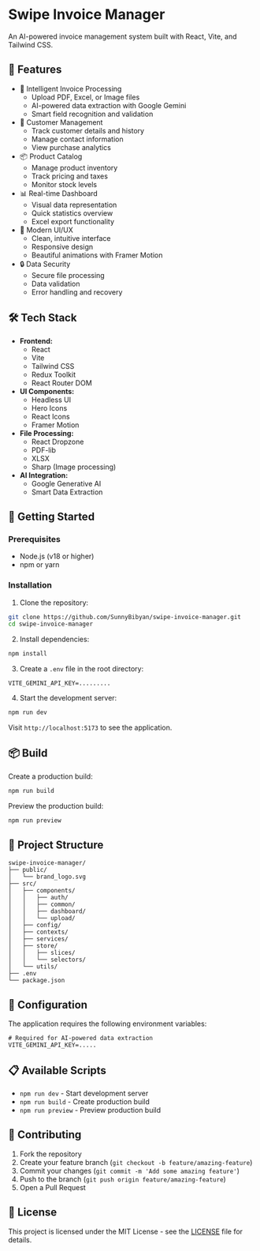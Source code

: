# Swipe Invoice Manager

An AI-powered invoice management system built with React, Vite, and Tailwind CSS.

## 🚀 Features

- 📄 Intelligent Invoice Processing
  - Upload PDF, Excel, or Image files
  - AI-powered data extraction with Google Gemini
  - Smart field recognition and validation
- 👥 Customer Management
  - Track customer details and history
  - Manage contact information
  - View purchase analytics
- 📦 Product Catalog
  - Manage product inventory
  - Track pricing and taxes
  - Monitor stock levels
- 📊 Real-time Dashboard
  - Visual data representation
  - Quick statistics overview
  - Excel export functionality
- 🎨 Modern UI/UX
  - Clean, intuitive interface
  - Responsive design
  - Beautiful animations with Framer Motion
- 🔒 Data Security
  - Secure file processing
  - Data validation
  - Error handling and recovery

## 🛠️ Tech Stack

- **Frontend:**
  - React 
  - Vite
  - Tailwind CSS
  - Redux Toolkit
  - React Router DOM
- **UI Components:**
  - Headless UI
  - Hero Icons
  - React Icons
  - Framer Motion
- **File Processing:**
  - React Dropzone
  - PDF-lib
  - XLSX
  - Sharp (Image processing)
- **AI Integration:**
  - Google Generative AI
  - Smart Data Extraction

## 🚀 Getting Started

### Prerequisites

- Node.js (v18 or higher)
- npm or yarn

### Installation

1. Clone the repository:
```bash
git clone https://github.com/SunnyBibyan/swipe-invoice-manager.git
cd swipe-invoice-manager
```

2. Install dependencies:
```bash
npm install
```

3. Create a `.env` file in the root directory:
```env
VITE_GEMINI_API_KEY=.........
```

4. Start the development server:
```bash
npm run dev
```

Visit `http://localhost:5173` to see the application.

## 📦 Build

Create a production build:
```bash
npm run build
```

Preview the production build:
```bash
npm run preview
```

## 📁 Project Structure

```
swipe-invoice-manager/
├── public/
│   └── brand_logo.svg
├── src/
│   ├── components/
│   │   ├── auth/
│   │   ├── common/
│   │   ├── dashboard/
│   │   └── upload/
│   ├── config/
│   ├── contexts/
│   ├── services/
│   ├── store/
│   │   ├── slices/
│   │   └── selectors/
│   └── utils/
├── .env
└── package.json
```

## 🔧 Configuration

The application requires the following environment variables:

```env
# Required for AI-powered data extraction
VITE_GEMINI_API_KEY=.....
```

## 📋 Available Scripts

- `npm run dev` - Start development server
- `npm run build` - Create production build
- `npm run preview` - Preview production build

## 🤝 Contributing

1. Fork the repository
2. Create your feature branch (`git checkout -b feature/amazing-feature`)
3. Commit your changes (`git commit -m 'Add some amazing feature'`)
4. Push to the branch (`git push origin feature/amazing-feature`)
5. Open a Pull Request

## 📄 License

This project is licensed under the MIT License - see the [LICENSE](LICENSE) file for details.
